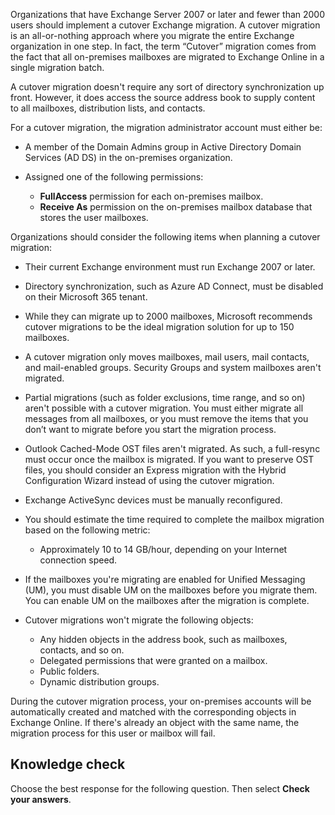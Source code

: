 Organizations that have Exchange Server 2007 or later and fewer than 2000 users should implement a cutover Exchange migration. A cutover migration is an all-or-nothing approach where you migrate the entire Exchange organization in one step. In fact, the term “Cutover” migration comes from the fact that all on-premises mailboxes are migrated to Exchange Online in a single migration batch.

A cutover migration doesn't require any sort of directory synchronization up front. However, it does access the source address book to supply content to all mailboxes, distribution lists, and contacts.

For a cutover migration, the migration administrator account must either be:

 -  A member of the Domain Admins group in Active Directory Domain Services (AD DS) in the on-premises organization.
 -  Assigned one of the following permissions:
    
     -  **FullAccess** permission for each on-premises mailbox.
     -  **Receive As** permission on the on-premises mailbox database that stores the user mailboxes.

Organizations should consider the following items when planning a cutover migration:

 -  Their current Exchange environment must run Exchange 2007 or later.
 -  Directory synchronization, such as Azure AD Connect, must be disabled on their Microsoft 365 tenant.
 -  While they can migrate up to 2000 mailboxes, Microsoft recommends cutover migrations to be the ideal migration solution for up to 150 mailboxes.
 -  A cutover migration only moves mailboxes, mail users, mail contacts, and mail-enabled groups. Security Groups and system mailboxes aren't migrated.
 -  Partial migrations (such as folder exclusions, time range, and so on) aren't possible with a cutover migration. You must either migrate all messages from all mailboxes, or you must remove the items that you don’t want to migrate before you start the migration process.
 -  Outlook Cached-Mode OST files aren't migrated. As such, a full-resync must occur once the mailbox is migrated. If you want to preserve OST files, you should consider an Express migration with the Hybrid Configuration Wizard instead of using the cutover migration.
 -  Exchange ActiveSync devices must be manually reconfigured.
 -  You should estimate the time required to complete the mailbox migration based on the following metric:
    
     -  Approximately 10 to 14 GB/hour, depending on your Internet connection speed.
 -  If the mailboxes you're migrating are enabled for Unified Messaging (UM), you must disable UM on the mailboxes before you migrate them. You can enable UM on the mailboxes after the migration is complete.
 -  Cutover migrations won't migrate the following objects:
    
     -  Any hidden objects in the address book, such as mailboxes, contacts, and so on.
     -  Delegated permissions that were granted on a mailbox.
     -  Public folders.
     -  Dynamic distribution groups.

During the cutover migration process, your on-premises accounts will be automatically created and matched with the corresponding objects in Exchange Online. If there's already an object with the same name, the migration process for this user or mailbox will fail.

## Knowledge check

Choose the best response for the following question. Then select **Check your answers**.